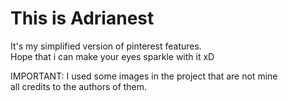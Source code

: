# This is Adrianest

It's my simplified version of pinterest features.<br/>
Hope that i can make your eyes sparkle with it xD


IMPORTANT: I used some images in the project that are not mine<br>
all credits to the authors of them.